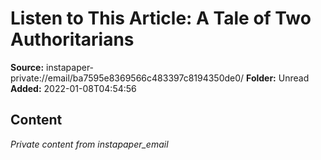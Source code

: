 # Listen to This Article: A Tale of Two Authoritarians

**Source:** instapaper-private://email/ba7595e8369566c483397c8194350de0/
**Folder:** Unread
**Added:** 2022-01-08T04:54:56




## Content
*Private content from instapaper_email*
